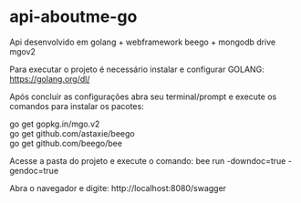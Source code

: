 # api-aboutme-go
Api desenvolvido em golang + webframework beego + mongodb drive mgov2

Para executar o projeto é necessário instalar e configurar GOLANG: https://golang.org/dl/

Após concluir as configurações abra seu terminal/prompt e execute os comandos para instalar os pacotes:

go get gopkg.in/mgo.v2  
go get github.com/astaxie/beego  
go get github.com/beego/bee  

Acesse a pasta do projeto e execute o comando:
bee run -downdoc=true -gendoc=true

Abra o navegador e digite: http://localhost:8080/swagger
